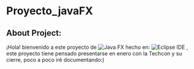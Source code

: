 # Proyecto_javaFX
## About Project:
¡Hola! bienvenido a este proyecto de  ![Java FX](https://img.shields.io/badge/javafx-%23FF0000.svg?style=for-the-badge&logo=javafx&logoColor=white)  hecho en:  ![Eclipse IDE](https://img.shields.io/badge/Eclipse-2C2255?style=for-the-badge&logo=eclipse&logoColor=white ) , este proyecto tiene pensado presentarse en enero con la Techcon y su cierre, poco a poco iré documentando:)<br>
